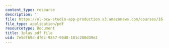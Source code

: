 ```yaml
---
content_type: resource
description: ''
file: https://ol-ocw-studio-app-production.s3.amazonaws.com/courses/16-842-fundamentals-of-systems-engineering-fall-2015/7e5df69ddf0c985790d8181c280d39e2_aiSpEUZzP0A.pdf
file_type: application/pdf
resourcetype: Document
title: 3play pdf file
uid: 7e5df69d-df0c-9857-90d8-181c280d39e2
---
```

